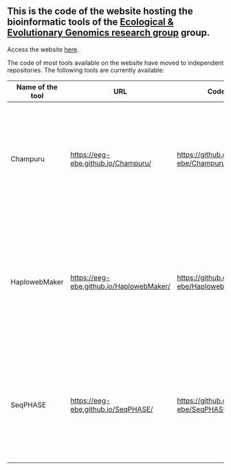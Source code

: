 ## This is the code of the website hosting the bioinformatic tools of the [Ecological & Evolutionary Genomics research group](https://ebe.ulb.ac.be/ebe/Flot.html) group.

Access the website [here](https://eeg-ebe.github.io/).

The code of most tools available on the website have moved to independent repositories. The following tools are currently available:

Name of the tool | URL              | Code  | Corresponding paper
------ | ------  | ------ | -----
Champuru | https://eeg-ebe.github.io/Champuru/  | https://github.com/eeg-ebe/Champuru | Flot (2007) Flot J-F (2007) Champuru 1.0: a computer software for unraveling mixtures of two DNA sequences of unequal lengths. Molecular Ecology Notes 7(6):974–977 
HaplowebMaker   | https://eeg-ebe.github.io/HaplowebMaker/   | https://github.com/eeg-ebe/HaplowebMaker | Spöri Y, Flot J (2020) HaplowebMaker and CoMa: two web tools to delimit species using haplowebs and conspecificity matrices. Methods in Ecology and Evolution 11(11):1434-1438
SeqPHASE | https://eeg-ebe.github.io/SeqPHASE/ | https://github.com/eeg-ebe/SeqPHASE | Flot (2010) SeqPHASE: a web tool for interconverting PHASE input/output files and FASTA sequence alignments Molecular Ecology Ressources 10(1):162-166
